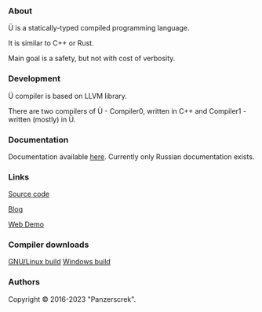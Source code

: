 ### About

Ü is a statically-typed compiled programming language.

It is similar to C++ or Rust.

Main goal is a safety, but not with cost of verbosity.


### Development

Ü compiler is based on LLVM library.

There are two compilers of Ü - Compiler0, written in C++ and Compiler1 - written (mostly) in Ü.


### Documentation

Documentation available [here](https://u-00dc-sprache.readthedocs.io/ru/latest/contents.html).
Currently only Russian documentation exists.


### Links

[Source code](https://github.com/Panzerschrek/U-00DC-Sprache)

[Blog](/blog.md)

[Web Demo](/web_demo.md)


### Compiler downloads

[GNU/Linux build](https://panzerschrek.github.io/U-00DC-Sprache-site/compiler_gnu_linux.zip)
[Windows build](https://panzerschrek.github.io/U-00DC-Sprache-site/compiler_windows.zip)


### Authors

Copyright © 2016-2023 "Panzerscrek".
